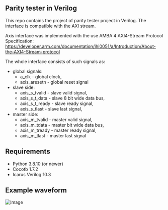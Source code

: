 ## Parity tester in Verilog 

This repo contains the project of parity tester project in Verilog. The interface is compatible with the AXI stream.

Axis interface was implemented with the use AMBA 4 AXI4-Stream Protocol Specification: 
<https://developer.arm.com/documentation/ihi0051/a/Introduction/About-the-AXI4-Stream-protocol>

The whole interface consists of such signals as:
- global signals:
  - a_clk - global clock,
  - axis_aresetn - global reset signal
- slave side:
  - axis_s_tvalid - slave valid signal,
  - axis_s_t_data - slave 8 bit wide data bus,
  - axis_s_t_ready - slave ready signal, 
  - axis_s_tlast - slave last signal,
- master side:
  - axis_m_tvalid - master valid signal,
  - axis_m_tdata - master bit wide data bus,
  - axis_m_tready - master ready signal,
  - axis_m_tlast - master last signal
  
## Requirements
  - Python 3.8.10 (or newer)
  - Cocotb 1.7.2
  - Icarus Verilog 10.3 

## Example waveform
![image](https://user-images.githubusercontent.com/56771910/226866094-17884604-7b21-42f9-904a-7f6e9126660a.png)


